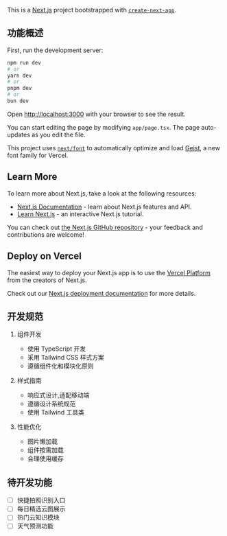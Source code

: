 This is a [Next.js](https://nextjs.org) project bootstrapped with [`create-next-app`](https://nextjs.org/docs/app/api-reference/cli/create-next-app).

## 功能概述

First, run the development server:

```bash
npm run dev
# or
yarn dev
# or
pnpm dev
# or
bun dev
```

Open [http://localhost:3000](http://localhost:3000) with your browser to see the result.

You can start editing the page by modifying `app/page.tsx`. The page auto-updates as you edit the file.

This project uses [`next/font`](https://nextjs.org/docs/app/building-your-application/optimizing/fonts) to automatically optimize and load [Geist](https://vercel.com/font), a new font family for Vercel.

## Learn More

To learn more about Next.js, take a look at the following resources:

- [Next.js Documentation](https://nextjs.org/docs) - learn about Next.js features and API.
- [Learn Next.js](https://nextjs.org/learn) - an interactive Next.js tutorial.

You can check out [the Next.js GitHub repository](https://github.com/vercel/next.js) - your feedback and contributions are welcome!

## Deploy on Vercel

The easiest way to deploy your Next.js app is to use the [Vercel Platform](https://vercel.com/new?utm_medium=default-template&filter=next.js&utm_source=create-next-app&utm_campaign=create-next-app-readme) from the creators of Next.js.

Check out our [Next.js deployment documentation](https://nextjs.org/docs/app/building-your-application/deploying) for more details.

## 开发规范

1. 组件开发
   - 使用 TypeScript 开发
   - 采用 Tailwind CSS 样式方案
   - 遵循组件化和模块化原则

2. 样式指南
   - 响应式设计,适配移动端
   - 遵循设计系统规范
   - 使用 Tailwind 工具类

3. 性能优化
   - 图片懒加载
   - 组件按需加载
   - 合理使用缓存

## 待开发功能

- [ ] 快捷拍照识别入口
- [ ] 每日精选云图展示
- [ ] 热门云知识模块
- [ ] 天气预测功能
